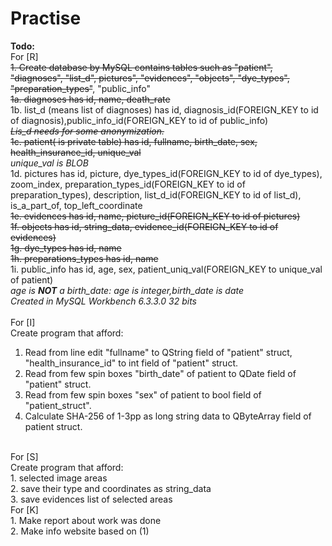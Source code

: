 # Practise
<strong>Todo: </strong></br>
For [R] </br>
<strike>1. Create database by MySQL contains tables such as "patient", "diagnoses", "list_d", pictures", "evidences", "objects", "dye_types",  "preparation_types"</strike>, "public_info" </br>
<strike>1a. diagnoses has id, name, death_rate </br></strike>
1b. list_d (means list of diagnoses) has id, diagnosis_id(FOREIGN_KEY to id of diagnosis),public_info_id(FOREIGN_KEY to id of public_info) </br>
<strike><i>Lis_d needs for some anonymization.</i></br>
1c. patient( is private table) has id, fullname, birth_date, sex, health_insurance_id, unique_val </br></strike>
<i>unique_val is BLOB</i></br>
1d. pictures has id, picture, dye_types_id(FOREIGN_KEY to id of dye_types), zoom_index, preparation_types_id(FOREIGN_KEY to id of preparation_types), description, list_d_id(FOREIGN_KEY to id of list_d), is_a_part_of, top_left_coordinate  </br>
<strike>1e. evidences has id, name, picture_id(FOREIGN_KEY to id of pictures) </br>
1f. objects has id, string_data, evidence_id(FOREIGN_KEY to id of evidences) </br>
1g. dye_types has id, name  </br>
1h. preparations_types has id, name </strike> </br>
1i. public_info has id, age, sex, patient_uniq_val(FOREIGN_KEY to unique_val of patient)</br>
<i>age is <strong>NOT</strong> a birth_date: age is integer,birth_date is date </i></br>
<i>Created in MySQL Workbench 6.3.3.0 32 bits</i></br>
</br>
For [I] </br>
Create program that afford:</br>
1. Read from line edit "fullname" to QString field of "patient" struct, "health_insurance_id" to int field of "patient" struct. </br>
2. Read from few spin boxes "birth_date" of patient to QDate field of "patient" struct. </br>
3. Read from few spin boxes "sex" of patient to bool field of "patient_struct".  </br>
4. Calculate SHA-256 of 1-3pp as long string data to QByteArray field of patient struct. </br>
</br>
For [S] </br>
Create program that afford:</br>
1. selected image areas </br>
2. save their type and coordinates as string_data </br>
3. save evidences list of selected areas</br>
For [K] </br>
1. Make report about work was done </br>
2. Make info website based on (1) </br>
